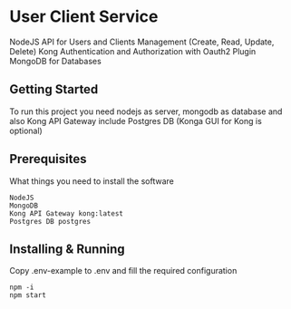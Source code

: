 # User Client Service

NodeJS API for Users and Clients Management (Create, Read, Update, Delete)
Kong Authentication and Authorization with Oauth2 Plugin
MongoDB for Databases

## Getting Started

To run this project you need nodejs as server, mongodb as database and also Kong API Gateway include Postgres DB (Konga GUI for Kong is optional)

## Prerequisites

What things you need to install the software

```
NodeJS
MongoDB
Kong API Gateway kong:latest
Postgres DB postgres
```

## Installing & Running

Copy .env-example to .env and fill the required configuration

```
npm -i
npm start
```
